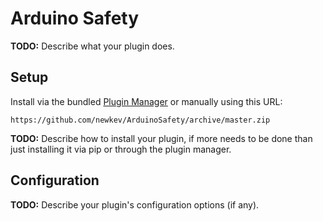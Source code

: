# Arduino Safety

**TODO:** Describe what your plugin does.

## Setup

Install via the bundled [Plugin Manager](https://github.com/foosel/OctoPrint/wiki/Plugin:-Plugin-Manager)
or manually using this URL:

    https://github.com/newkev/ArduinoSafety/archive/master.zip

**TODO:** Describe how to install your plugin, if more needs to be done than just installing it via pip or through
the plugin manager.

## Configuration

**TODO:** Describe your plugin's configuration options (if any).
